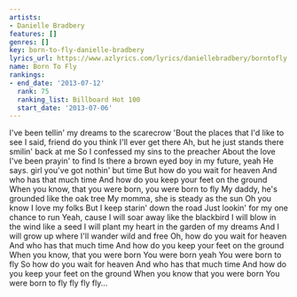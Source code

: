 ```yaml
---
artists:
- Danielle Bradbery
features: []
genres: []
key: born-to-fly-danielle-bradbery
lyrics_url: https://www.azlyrics.com/lyrics/daniellebradbery/borntofly.html
name: Born To Fly
rankings:
- end_date: '2013-07-12'
  rank: 75
  ranking_list: Billboard Hot 100
  start_date: '2013-07-06'
---
```


I've been tellin' my dreams to the scarecrow
'Bout the places that I'd like to see
I said, friend do you think I'll ever get there
Ah, but he just stands there smilin' back at me
So I confessed my sins to the preacher
About the love I've been prayin' to find
Is there a brown eyed boy in my future, yeah
He says. girl you've got nothin' but time
But how do you wait for heaven
And who has that much time
And how do you keep your feet on the ground
When you know, that you were born, you were born to fly
My daddy, he's grounded like the oak tree
My momma, she is steady as the sun
Oh you know I love my folks
But I keep starin' down the road
Just lookin' for my one chance to run
Yeah, cause I will soar away like the blackbird
I will blow in the wind like a seed
I will plant my heart in the garden of my dreams
And I will grow up where I'll wander wild and free
Oh, how do you wait for heaven
And who has that much time
And how do you keep your feet on the ground
When you know, that you were born
You were born yeah
You were born to fly
So how do you wait for heaven
And who has that much time
And how do you keep your feet on the ground
When you know that you were born
You were born to fly fly fly fly...



